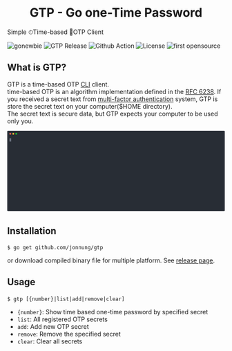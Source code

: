 <h1 align="center">GTP - Go one-Time Password</h1>

Simple ⏱Time-based 🔑OTP Client

![gonewbie](https://img.shields.io/badge/golang-newbie-blue) ![GTP Release](https://github.com/jonnung/gtp/workflows/GTP%20Release/badge.svg?branch=master) ![Github Action](https://img.shields.io/github/workflow/status/jonnung/gtp/GTP%20Release?label=Github%20Action) ![License](https://img.shields.io/github/license/jonnung/gtp) ![first opensource](https://img.shields.io/badge/%F0%9F%8E%89first%20opensource-congratulation-ff69b4)

## What is GTP?
GTP is a time-based OTP [CLI](https://en.wikipedia.org/wiki/Command-line_interface) client.  
time-based OTP is an algorithm implementation defined in the [RFC 6238](https://tools.ietf.org/html/rfc6238).
If you received a secret text from [multi-factor authentication](http://en.wikipedia.org/wiki/Multi-factor_authentication) system, GTP is store the secret text on your computer($HOME directory).  
The secret text is secure data, but GTP expects your computer to be used only you.

![Alt text](./gtp_usage.svg)

## Installation
```
$ go get github.com/jonnung/gtp
```

or download compiled binary file for multiple platform. See [release page](https://github.com/jonnung/gtp/releases).


## Usage
```
$ gtp [{number}|list|add|remove|clear]
```

- `{number}`: Show time based one-time password by specified secret
- `list`: All registered OTP secrets
- `add`: Add new OTP secret
- `remove`: Remove the specified secret
- `clear`: Clear all secrets

